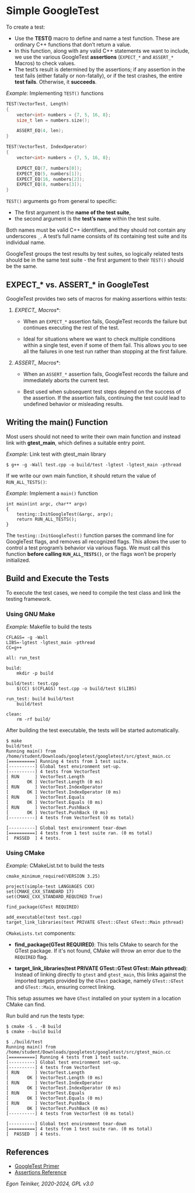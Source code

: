 # Simple GoogleTest

To create a test:

* Use the **TEST()** macro to define and name a test function. These are 
    ordinary C++ functions that don’t return a value.
* In this function, along with any valid C++ statements we want to include, 
    we use the various GoogleTest **assertions** (`EXPECT_*`  and `ASSERT_*` 
    Macros) to check values.
* The test’s result is determined by the assertions; if any assertion in 
    the test fails (either fatally or non-fatally), or if the test crashes, 
    the entire **test fails**. Otherwise, it **succeeds**.


_Example:_ Implementing `TEST()` functions
```C++
TEST(VectorTest, Length) 
{
    vector<int> numbers = {7, 5, 16, 8};
    size_t len = numbers.size();

    ASSERT_EQ(4, len);
}

TEST(VectorTest, IndexOperator) 
{
    vector<int> numbers = {7, 5, 16, 8};

    EXPECT_EQ(7, numbers[0]);
    EXPECT_EQ(5, numbers[1]);
    EXPECT_EQ(16, numbers[2]);
    EXPECT_EQ(8, numbers[3]);
}
```

`TEST()` arguments go from general to specific: 
* The first argument is the **name of the test suite**,
* the second argument is the **test’s name** within the test suite. 

Both names must be valid C++ identifiers, and they should not contain any 
underscores `_`. A test’s full name consists of its containing test suite 
and its individual name.

GoogleTest groups the test results by test suites, so logically related 
tests should be in the same test suite - the first argument to their `TEST()` 
should be the same.


## EXPECT_* vs. ASSERT_* in GoogleTest

GoogleTest provides two sets of macros for making assertions within tests:

1. **EXPECT_* Macros**:
    * When an `EXPECT_*` assertion fails, GoogleTest records the failure but 
        continues executing the rest of the test.

    * Ideal for situations where we want to check multiple conditions within 
        a single test, even if some of them fail. This allows you to see all 
        the failures in one test run rather than stopping at the first failure.

2. **ASSERT_* Macros**:
    * When an `ASSERT_*` assertion fails, GoogleTest records the failure and 
        immediately aborts the current test.

    * Best used when subsequent test steps depend on the success of the assertion. 
        If the assertion fails, continuing the test could lead to undefined behavior 
        or misleading results.


## Writing the main() Function

Most users should not need to write their own main function and instead link 
with **gtest_main**, which defines a suitable entry point. 

_Example:_ Link test with gtest_main library
```
$ g++ -g -Wall test.cpp -o build/test -lgtest -lgtest_main -pthread
```

If we write our own main function, it should return the value of 
`RUN_ALL_TESTS()`:

_Example:_ Implement a `main()` function
```
int main(int argc, char** argv)
{
    testing::InitGoogleTest(&argc, argv);
    return RUN_ALL_TESTS();
}
```

The `testing::InitGoogleTest()` function parses the command line for GoogleTest 
flags, and removes all recognized flags. This allows the user to control a test 
program’s behavior via various flags.
We must call this function **before calling `RUN_ALL_TESTS()`**, or the flags 
won’t be properly initialized.


## Build and Execute the Tests

To execute the test cases, we need to compile the test class and link the testing framework.

### Using GNU Make

_Example:_ Makefile to build the tests
```
CFLAGS= -g -Wall  
LIBS=-lgtest -lgtest_main -pthread
CC=g++

all: run_test

build:
	mkdir -p build

build/test: test.cpp 
	$(CC) $(CFLAGS) test.cpp -o build/test $(LIBS)

run_test: build build/test 
	build/test

clean:
	rm -rf build/
```

After building the test executable, the tests will be started automatically.

```
$ make
build/test
Running main() from /home/student/Downloads/googletest/googletest/src/gtest_main.cc
[==========] Running 4 tests from 1 test suite.
[----------] Global test environment set-up.
[----------] 4 tests from VectorTest
[ RUN      ] VectorTest.Length
[       OK ] VectorTest.Length (0 ms)
[ RUN      ] VectorTest.IndexOperator
[       OK ] VectorTest.IndexOperator (0 ms)
[ RUN      ] VectorTest.Equals
[       OK ] VectorTest.Equals (0 ms)
[ RUN      ] VectorTest.PushBack
[       OK ] VectorTest.PushBack (0 ms)
[----------] 4 tests from VectorTest (0 ms total)

[----------] Global test environment tear-down
[==========] 4 tests from 1 test suite ran. (0 ms total)
[  PASSED  ] 4 tests.
```

### Using CMake 

_Example:_ CMakeList.txt to build the tests
```
cmake_minimum_required(VERSION 3.25)

project(simple-test LANGUAGES CXX)
set(CMAKE_CXX_STANDARD 17)
set(CMAKE_CXX_STANDARD_REQUIRED True)

find_package(GTest REQUIRED)

add_executable(test test.cpp)
target_link_libraries(test PRIVATE GTest::GTest GTest::Main pthread)
```

`CMakeLists.txt` components:

* **find_package(GTest REQUIRED)**: This tells CMake to search for the 
    GTest package. If it's not found, CMake will throw an error due 
    to the `REQUIRED` flag.

* **target_link_libraries(test PRIVATE GTest::GTest GTest::Main pthread)**: 
    Instead of linking directly to `gtest` and `gtest_main`, this links against 
    the imported targets provided by the `GTest` package, namely 
    `GTest::GTest` and `GTest::Main`, ensuring correct linking.

This setup assumes we have `GTest` installed on your system in a location 
CMake can find. 

Run build and run the tests type:
```
$ cmake -S . -B build
$ cmake --build build

$ ./build/test
Running main() from /home/student/Downloads/googletest/googletest/src/gtest_main.cc
[==========] Running 4 tests from 1 test suite.
[----------] Global test environment set-up.
[----------] 4 tests from VectorTest
[ RUN      ] VectorTest.Length
[       OK ] VectorTest.Length (0 ms)
[ RUN      ] VectorTest.IndexOperator
[       OK ] VectorTest.IndexOperator (0 ms)
[ RUN      ] VectorTest.Equals
[       OK ] VectorTest.Equals (0 ms)
[ RUN      ] VectorTest.PushBack
[       OK ] VectorTest.PushBack (0 ms)
[----------] 4 tests from VectorTest (0 ms total)

[----------] Global test environment tear-down
[==========] 4 tests from 1 test suite ran. (0 ms total)
[  PASSED  ] 4 tests.
```


## References
* [GoogleTest Primer](https://google.github.io/googletest/primer.html)
* [Assertions Reference](https://google.github.io/googletest/reference/assertions.html)

*Egon Teiniker, 2020-2024, GPL v3.0*